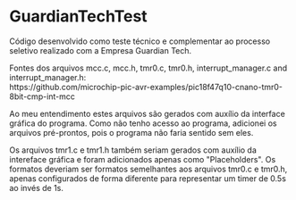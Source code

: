 ﻿# GuardianTechTest

<p> Código desenvolvido como teste técnico e complementar ao processo seletivo realizado com a Empresa Guardian Tech.</p>

<p> Fontes dos arquivos mcc.c, mcc.h, tmr0.c, tmr0.h, interrupt_manager.c and interrupt_manager.h:<br>
https://github.com/microchip-pic-avr-examples/pic18f47q10-cnano-tmr0-8bit-cmp-int-mcc<br>

Ao meu entendimento estes arquivos são gerados com auxílio da interface gráfica do programa. 
Como não tenho acesso ao programa, adicionei os arquivos pré-prontos, pois o programa não faria sentido sem eles.

Os arquivos tmr1.c e tmr1.h também seriam gerados com auxílio da intereface gráfica e foram adicionados apenas como "Placeholders". 
Os formatos deveriam ser formatos semelhantes aos arquivos tmr0.c e tmr0.h, 
apenas configurados de forma diferente para representar um timer de 0.5s ao invés de 1s.
</p>